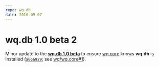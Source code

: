 ```yaml
---
repo: wq.db
date: 2016-09-07
---
```


# wq.db 1.0 beta 2

Minor update to the [**wq.db 1.0 beta**](./wq.db-1.0.0b1.md) to ensure [wq.core](../wq.build/index.md) knows **wq.db** is installed ([`a66a929`](https://github.com/wq/wq.db/commit/a66a929); see [wq/wq.core#1](https://github.com/wq/wq.core/issues/1)).

